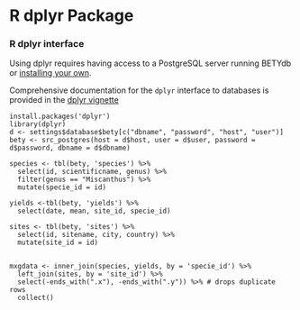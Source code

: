 # R dplyr Package

### R dplyr interface

Using dplyr requires having access to a PostgreSQL server running BETYdb or [installing your own](Local-install.md).

Comprehensive documentation for the `dplyr` interface to databases is provided in the [dplyr vignette](https://cran.r-project.org/web/packages/dplyr/vignettes/databases.html)

```{r}
install.packages('dplyr')
library(dplyr)
d <- settings$database$bety[c("dbname", "password", "host", "user")]
bety <- src_postgres(host = d$host, user = d$user, password = d$password, dbname = d$dbname)

species <- tbl(bety, 'species') %>% 
  select(id, scientificname, genus) %>% 
  filter(genus == "Miscanthus") %>% 
  mutate(specie_id = id) 

yields <-tbl(bety, 'yields') %>%
  select(date, mean, site_id, specie_id)

sites <- tbl(bety, 'sites') %>% 
  select(id, sitename, city, country) %>% 
  mutate(site_id = id)


mxgdata <- inner_join(species, yields, by = 'specie_id') %>%
  left_join(sites, by = 'site_id') %>% 
  select(-ends_with(".x"), -ends_with(".y")) %>% # drops duplicate rows
  collect() 
```

